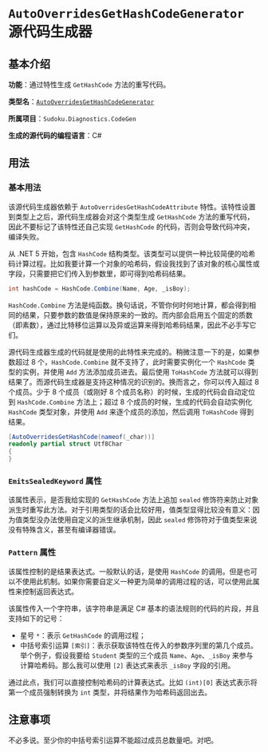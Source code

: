 # `AutoOverridesGetHashCodeGenerator` 源代码生成器

## 基本介绍

**功能**：通过特性生成 `GetHashCode` 方法的重写代码。

**类型名**：[`AutoOverridesGetHashCodeGenerator`](https://github.com/SunnieShine/Sudoku/blob/main/src/Sudoku.Diagnostics.CodeGen/Generators/AutoOverridesGetHashCodeGenerator.cs)

**所属项目**：`Sudoku.Diagnostics.CodeGen`

**生成的源代码的编程语言**：C#

## 用法

### 基本用法

该源代码生成器依赖于 `AutoOverridesGetHashCodeAttribute` 特性。该特性设置到类型上之后，源代码生成器会对这个类型生成 `GetHashCode` 方法的重写代码，因此不要标记了该特性还自己实现 `GetHashCode` 的代码，否则会导致代码冲突，编译失败。

从 .NET 5 开始，包含 `HashCode` 结构类型。该类型可以提供一种比较简便的哈希码计算过程。比如我要计算一个对象的哈希码，假设我找到了该对象的核心属性或字段，只需要把它们传入到参数里，即可得到哈希码结果。

```csharp
int hashCode = HashCode.Combine(Name, Age, _isBoy);
```

`HashCode.Combine` 方法是纯函数。换句话说，不管你何时何地计算，都会得到相同的结果，只要参数的数值是保持原来的一致的。而内部会启用五个固定的质数（即素数），通过比特移位运算以及异或运算来得到哈希码结果，因此不必手写它们。

源代码生成器生成的代码就是使用的此特性来完成的。稍微注意一下的是，如果参数超过 8 个，`HashCode.Combine` 就不支持了，此时需要实例化一个 `HashCode` 类型的实例，并使用 `Add` 方法添加成员进去。最后使用 `ToHashCode` 方法就可以得到结果了。而源代码生成器是支持这种情况的识别的。换而言之，你可以传入超过 8 个成员。少于 8 个成员（或刚好 8 个成员名称）的时候，生成的代码会自动定位到 `HashCode.Combine` 方法上；超过 8 个成员的时候，生成的代码会自动实例化 `HashCode` 类型对象，并使用 `Add` 来逐个成员的添加，然后调用 `ToHashCode` 得到结果。

```csharp
[AutoOverridesGetHashCode(nameof(_char))]
readonly partial struct Utf8Char
{
}
```

### `EmitsSealedKeyword` 属性

该属性表示，是否我给实现的 `GetHashCode` 方法上追加 `sealed` 修饰符来防止对象派生时重写此方法。对于引用类型的话会比较好用，值类型显得比较没有意义：因为值类型没办法使用自定义的派生继承机制，因此 `sealed` 修饰符对于值类型来说没有特殊含义，甚至有编译器错误。

### `Pattern` 属性

该属性控制的是结果表达式。一般默认的话，是使用 `HashCode` 的调用。但是也可以不使用此机制。如果你需要自定义一种更为简单的调用过程的话，可以使用此属性来控制返回表达式。

该属性传入一个字符串，该字符串是满足 C# 基本的语法规则的代码的片段，并且支持如下的记号：

* 星号 `*`：表示 `GetHashCode` 的调用过程；
* 中括号索引运算 `[索引]`：表示获取该特性在传入的参数序列里的第几个成员。举个例子，假设我要给 `Student` 类型的三个成员 `Name`、`Age`、`_isBoy` 来参与计算哈希码。那么我可以使用 `[2]` 表达式来表示 `_isBoy` 字段的引用。

通过此点，我们可以直接控制哈希码的计算表达式。比如 `(int)[0]` 表达式表示将第一个成员强制转换为 `int` 类型，并将结果作为哈希码返回出去。

## 注意事项

不必多说。至少你的中括号索引运算不能超过成员总数量吧。对吧。

